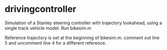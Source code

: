 # drivingcontroller

Simulation of a Stanley steering controller with trajectory lookahead, using a single track vehicle model.
Run bikesim.m

Reference trajectory is set at the beginning of bikesim.m. comment out line 5 and uncomment line 4 for a different reference.
